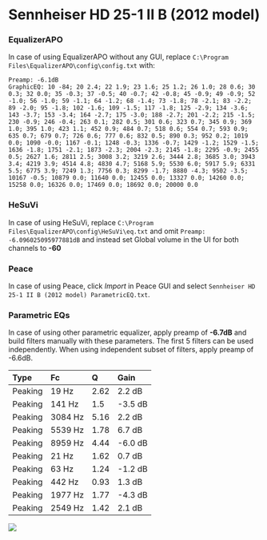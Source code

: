 # Sennheiser HD 25-1 II B (2012 model)

### EqualizerAPO
In case of using EqualizerAPO without any GUI, replace `C:\Program Files\EqualizerAPO\config\config.txt`
with:
```
Preamp: -6.1dB
GraphicEQ: 10 -84; 20 2.4; 22 1.9; 23 1.6; 25 1.2; 26 1.0; 28 0.6; 30 0.3; 32 0.0; 35 -0.3; 37 -0.5; 40 -0.7; 42 -0.8; 45 -0.9; 49 -0.9; 52 -1.0; 56 -1.0; 59 -1.1; 64 -1.2; 68 -1.4; 73 -1.8; 78 -2.1; 83 -2.2; 89 -2.0; 95 -1.8; 102 -1.6; 109 -1.5; 117 -1.8; 125 -2.9; 134 -3.6; 143 -3.7; 153 -3.4; 164 -2.7; 175 -3.0; 188 -2.7; 201 -2.2; 215 -1.5; 230 -0.9; 246 -0.4; 263 0.1; 282 0.5; 301 0.6; 323 0.7; 345 0.9; 369 1.0; 395 1.0; 423 1.1; 452 0.9; 484 0.7; 518 0.6; 554 0.7; 593 0.9; 635 0.7; 679 0.7; 726 0.6; 777 0.6; 832 0.5; 890 0.3; 952 0.2; 1019 0.0; 1090 -0.0; 1167 -0.1; 1248 -0.3; 1336 -0.7; 1429 -1.2; 1529 -1.5; 1636 -1.8; 1751 -2.1; 1873 -2.3; 2004 -2.3; 2145 -1.8; 2295 -0.9; 2455 0.5; 2627 1.6; 2811 2.5; 3008 3.2; 3219 2.6; 3444 2.8; 3685 3.0; 3943 3.4; 4219 3.9; 4514 4.8; 4830 4.7; 5168 5.9; 5530 6.0; 5917 5.9; 6331 5.5; 6775 3.9; 7249 1.3; 7756 0.3; 8299 -1.7; 8880 -4.3; 9502 -3.5; 10167 -0.5; 10879 0.0; 11640 0.0; 12455 0.0; 13327 0.0; 14260 0.0; 15258 0.0; 16326 0.0; 17469 0.0; 18692 0.0; 20000 0.0
```

### HeSuVi
In case of using HeSuVi, replace `C:\Program Files\EqualizerAPO\config\HeSuVi\eq.txt` and omit `Preamp:
-6.096025095977881dB` and instead set Global volume in the UI for both channels to **-60**

### Peace
In case of using Peace, click *Import* in Peace GUI and select `Sennheiser HD 25-1 II B (2012 model) ParametricEQ.txt`.

### Parametric EQs
In case of using other parametric equalizer, apply preamp of **-6.7dB** and build filters manually
with these parameters. The first 5 filters can be used independently.
When using independent subset of filters, apply preamp of -6.6dB.

| Type    | Fc      |    Q | Gain    |
|:--------|:--------|:-----|:--------|
| Peaking | 19 Hz   | 2.62 | 2.2 dB  |
| Peaking | 141 Hz  | 1.5  | -3.5 dB |
| Peaking | 3084 Hz | 5.16 | 2.2 dB  |
| Peaking | 5539 Hz | 1.78 | 6.7 dB  |
| Peaking | 8959 Hz | 4.44 | -6.0 dB |
| Peaking | 21 Hz   | 1.62 | 0.7 dB  |
| Peaking | 63 Hz   | 1.24 | -1.2 dB |
| Peaking | 442 Hz  | 0.93 | 1.3 dB  |
| Peaking | 1977 Hz | 1.77 | -4.3 dB |
| Peaking | 2549 Hz | 1.42 | 2.1 dB  |

![](https://raw.githubusercontent.com/jaakkopasanen/AutoEq/master/results/innerfidelity/sbaf-serious/Sennheiser%20HD%2025-1%20II%20B%20(2012%20model)/Sennheiser%20HD%2025-1%20II%20B%20(2012%20model).png)